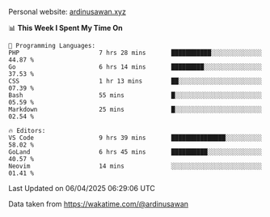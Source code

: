Personal website: [ardinusawan.xyz](https://ardinusawan.xyz)

<!--START_SECTION:waka-->
📊 **This Week I Spent My Time On** 

```text
💬 Programming Languages: 
PHP                      7 hrs 28 mins       ███████████░░░░░░░░░░░░░░   44.87 % 
Go                       6 hrs 14 mins       █████████░░░░░░░░░░░░░░░░   37.53 % 
CSS                      1 hr 13 mins        ██░░░░░░░░░░░░░░░░░░░░░░░   07.39 % 
Bash                     55 mins             █░░░░░░░░░░░░░░░░░░░░░░░░   05.59 % 
Markdown                 25 mins             █░░░░░░░░░░░░░░░░░░░░░░░░   02.54 % 

🔥 Editors: 
VS Code                  9 hrs 39 mins       ███████████████░░░░░░░░░░   58.02 % 
GoLand                   6 hrs 45 mins       ██████████░░░░░░░░░░░░░░░   40.57 % 
Neovim                   14 mins             ░░░░░░░░░░░░░░░░░░░░░░░░░   01.41 % 
```


 Last Updated on 06/04/2025 06:29:06 UTC
<!--END_SECTION:waka-->
Data taken from https://wakatime.com/@ardinusawan
